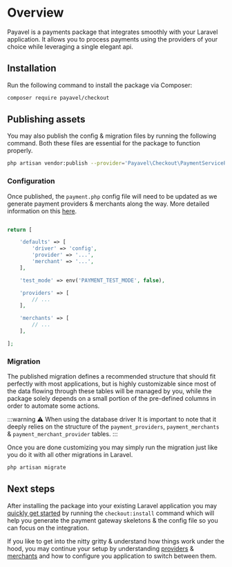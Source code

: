 # Overview

Payavel is a payments package that integrates smoothly with your Laravel application. It allows you to process payments using the providers of your choice while leveraging a single elegant api.

## Installation

Run the following command to install the package via Composer:

```bash
composer require payavel/checkout
```

## Publishing assets

You may also publish the config & migration files by running the following command. Both these files are essential for the package to function properly.

```bash
php artisan vendor:publish --provider='Payavel\Checkout\PaymentServiceProvider'
```

### Configuration

Once published, the `payment.php` config file will need to be updated as we generate payment providers & merchants along the way. More detailed information on this [here](guide/providers#configuration).

```php

return [

    'defaults' => [
        'driver' => 'config',
        'provider' => '...',
        'merchant' => '...',
    ],

    'test_mode' => env('PAYMENT_TEST_MODE', false),

    'providers' => [
        // ...
    ],

    'merchants' => [
        // ...
    ],

];

```

### Migration

The published migration defines a recommended structure that should fit perfectly with most applications, but is highly customizable since most of the data flowing through these tables will be managed by you, while the package solely depends on a small portion of the pre-defined columns in order to automate some actions.

:::warning ⚠️ When using the database driver
It is important to note that it deeply relies on the structure of the `payment_providers`, `payment_merchants` & `payment_merchant_provider` tables.
:::

Once you are done customizing you may simply run the migration just like you do it with all other migrations in Laravel.

```bash
php artisan migrate
```

## Next steps

After installing the package into your existing Laravel application you may [quickly get started](guide/quick-start) by running the `checkout:install` command which will help you generate the payment gateway skeletons & the config file so you can focus on the integration.

If you like to get into the nitty gritty & understand how things work under the hood, you may continue your setup by understanding [providers](guide/providers) & [merchants](guide/merchants) and how to configure you application to switch between them.

